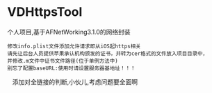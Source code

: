 # VDHttpsTool
个人项目,基于AFNetWorking3.1.0的网络封装

    修改info.plist文件添加允许请求即从iOS起https相关
    请先让后台人员提供苹果承认机构颁发的证书，并转为cer格式的文件放入项目目录中，
    并修改.m文件中证书文件路径(位于单例方法中)
    别忘了配置baseURL:使用时请设置服务器基地址！！！
    
    添加对全链接的判断,小伙儿,考虑问题要全面啊
